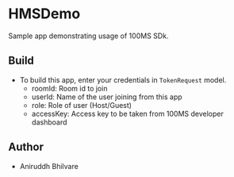 # HMSDemo
Sample app demonstrating usage of 100MS SDk.

## Build
- To build this app, enter your credentials in `TokenRequest` model.
    - roomId: Room id to join
    - userId: Name of the user joining from this app
    - role: Role of user (Host/Guest)
    - accessKey: Access key to be taken from 100MS developer dashboard

## Author
- Aniruddh Bhilvare